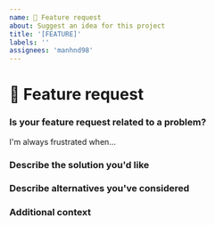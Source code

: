 ```yaml
---
name: 🚀 Feature request
about: Suggest an idea for this project
title: '[FEATURE]'
labels: ''
assignees: 'manhnd98' 
---
```


# 🚀 Feature request

### Is your feature request related to a problem?

<!-- A clear and concise description of what the problem is. Ex. -->
<!-- ✍️edit: --> I'm always frustrated when...

### Describe the solution you'd like

<!-- A clear and concise description of what you want to happen -->
<!-- ✍️edit: -->

### Describe alternatives you've considered

<!-- A clear and concise description of any alternative solutions or features you've considered  -->
<!-- ✍️edit: -->

### Additional context

<!--
    You can also provide any StackBlitz samples with our starter:
-->

<!-- Add any other context or screenshots about the feature request here -->
<!-- ✍️edit: -->
